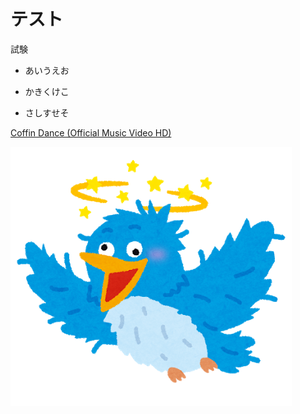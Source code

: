 # テスト 

試験

- あいうえお

- かきくけこ

- さしすせそ

[Coffin Dance (Official Music Video HD)](https://youtu.be/j9V78UbdzWI) 

![説明文](./bluebird.png  "ポップアップ文字")

